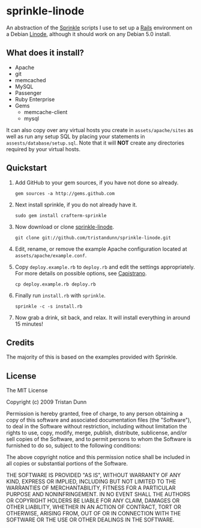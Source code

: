 # sprinkle-linode

An abstraction of the [Sprinkle](http://github.com/crafterm/sprinkle) scripts I use to set up a [Rails](http://rubyonrails.org) environment on a Debian [Linode](http://linode.com), although it should work on any Debian 5.0 install.

## What does it install?

* Apache
* git
* memcached
* MySQL
* Passenger
* Ruby Enterprise
* Gems
  * memcache-client
  * mysql

It can also copy over any virtual hosts you create in `assets/apache/sites` as well as run any setup SQL by placing your statements in `assests/database/setup.sql`. Note that it will **NOT** create any directories required by your virtual hosts.

## Quickstart

1. Add GitHub to your gem sources, if you have not done so already.
   <pre><code>gem sources -a http://gems.github.com</code></pre>

2. Next install sprinkle, if you do not already have it.
   <pre><code>sudo gem install crafterm-sprinkle</code></pre>

3. Now download or clone [sprinkle-linode](http://github.com/tristandunn/sprinkle-linode).
   <pre><code>git clone git://github.com/tristandunn/sprinkle-linode.git</code></pre>

4. Edit, rename, or remove the example Apache configuration located at <code>assets/apache/example.conf</code>.

5. Copy `deploy.example.rb` to `deploy.rb` and edit the settings appropriately. For more details on possible options, see [Capistrano](http://www.capify.org/).
   <pre><code>cp deploy.example.rb deploy.rb</code></pre>

6. Finally run `install.rb` with `sprinkle`.
   <pre><code>sprinkle -c -s install.rb</code></pre>

7. Now grab a drink, sit back, and relax. It will install everything in around 15 minutes!

## Credits

The majority of this is based on the examples provided with Sprinkle.

## License

The MIT License

Copyright (c) 2009 Tristan Dunn

Permission is hereby granted, free of charge, to any person obtaining a copy
of this software and associated documentation files (the "Software"), to deal
in the Software without restriction, including without limitation the rights
to use, copy, modify, merge, publish, distribute, sublicense, and/or sell
copies of the Software, and to permit persons to whom the Software is
furnished to do so, subject to the following conditions:

The above copyright notice and this permission notice shall be included in
all copies or substantial portions of the Software.

THE SOFTWARE IS PROVIDED "AS IS", WITHOUT WARRANTY OF ANY KIND, EXPRESS OR
IMPLIED, INCLUDING BUT NOT LIMITED TO THE WARRANTIES OF MERCHANTABILITY,
FITNESS FOR A PARTICULAR PURPOSE AND NONINFRINGEMENT. IN NO EVENT SHALL THE
AUTHORS OR COPYRIGHT HOLDERS BE LIABLE FOR ANY CLAIM, DAMAGES OR OTHER
LIABILITY, WHETHER IN AN ACTION OF CONTRACT, TORT OR OTHERWISE, ARISING FROM,
OUT OF OR IN CONNECTION WITH THE SOFTWARE OR THE USE OR OTHER DEALINGS IN
THE SOFTWARE.
